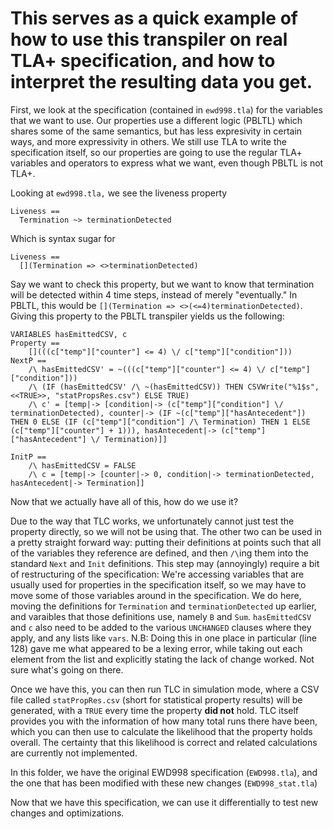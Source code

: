# This serves as a quick example of how to use this transpiler on real TLA+ specification, and how to interpret the resulting data you get.
First, we look at the specification (contained in `ewd998.tla`) for the variables that we want to use. Our properties use a different logic (PBLTL) which shares some of the same semantics, but has less expresivity in certain ways, and more expressivity in others.
We still use TLA to write the specification itself, so our properties are going to use the regular TLA+ variables and operators to express what we want, even though PBLTL is not TLA+.

Looking at `ewd998.tla,` we see the liveness property
```
Liveness ==
  Termination ~> terminationDetected
 ```
Which is syntax sugar for
```
Liveness ==
  [](Termination => <>terminationDetected)
``` 

Say we want to check this property, but we want to know that termination will be detected within 4 time steps, instead of merely "eventually."
In PBLTL, this would be `[](Termination => <>(<=4)terminationDetected)`. Giving this property to the PBLTL transpiler yields us the following:
```
VARIABLES hasEmittedCSV, c
Property == 
    [](((c["temp"]["counter"] <= 4) \/ c["temp"]["condition"]))
NextP == 
    /\ hasEmittedCSV' = ~(((c["temp"]["counter"] <= 4) \/ c["temp"]["condition"]))
    /\ (IF (hasEmittedCSV' /\ ~(hasEmittedCSV)) THEN CSVWrite("%1$s", <<TRUE>>, "statPropsRes.csv") ELSE TRUE)
    /\ c' = [temp|-> [condition|-> (c["temp"]["condition"] \/ terminationDetected), counter|-> (IF ~(c["temp"]["hasAntecedent"]) THEN 0 ELSE (IF (c["temp"]["condition"] /\ Termination) THEN 1 ELSE (c["temp"]["counter"] + 1))), hasAntecedent|-> (c["temp"]["hasAntecedent"] \/ Termination)]]

InitP == 
    /\ hasEmittedCSV = FALSE
    /\ c = [temp|-> [counter|-> 0, condition|-> terminationDetected, hasAntecedent|-> Termination]]
```
Now that we actually have all of this, how do we use it?

Due to the way that TLC works, we unfortunately cannot just test the property directly, so we will not be using that.
The other two can be used in a pretty straight forward way: putting their definitions at points such that all of the variables they reference are defined, and then `/\`ing them into the standard `Next` and `Init` definitions.
This step may (annoyingly) require a bit of restructuring of the specification: We're accessing variables that are usually used for properties in the specification itself, so we may have to move some of those variables around in the specification.
We do here, moving the definitions for `Termination` and `terminationDetected` up earlier, and varaibles that those definitions use, namely `B` and `Sum`.
`hasEmittedCSV` and `c` also need to be added to the various `UNCHANGED` clauses where they apply, and any lists like `vars`.
N.B: Doing this in one place in particular (line 128) gave me what appeared to be a lexing error, while taking out each element from the list and explicitly stating the lack of change worked.
Not sure what's going on there.

Once we have this, you can then run TLC in simulation mode, where a CSV file called `statPropRes.csv` (short for statistical property results) will be generated, with a `TRUE` every time the property **did not** hold.
TLC itself provides you with the information of how many total runs there have been, which you can then use to calculate the likelihood that the property holds overall.
The certainty that this likelihood is correct and related calculations are currently not implemented.

In this folder, we have the original EWD998 specification (`EWD998.tla`), and the one that has been modified with these new changes (`EWD998_stat.tla`)

Now that we have this specification, we can use it differentially to test new changes and optimizations.
